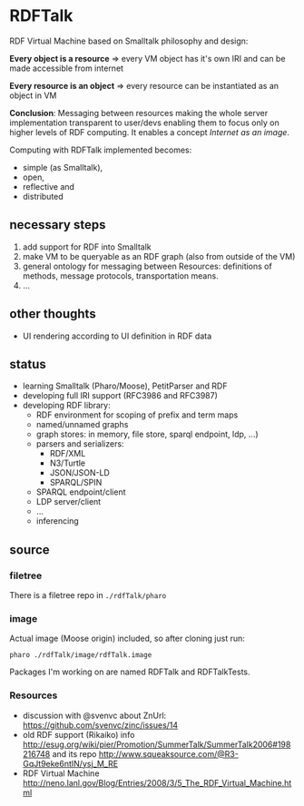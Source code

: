 # RDFTalk

  RDF Virtual Machine based on Smalltalk philosophy and design:

  **Every object is a resource** => every VM object has it's own IRI and can be made accessible from internet
  
  **Every resource is an object** => every resource can be instantiated as an object in VM

  **Conclusion**: Messaging between resources making the whole server implementation transparent to user/devs enabling them to focus only on higher levels of RDF computing. It enables a concept *Internet as an image*.

  Computing with RDFTalk implemented becomes:
  * simple (as Smalltalk), 
  * open,
  * reflective and
  * distributed

## necessary steps

  1. add support for RDF into Smalltalk
  2. make VM to be queryable as an RDF graph (also from outside of the VM)
  3. general ontology for messaging between Resources: definitions of methods, message protocols, transportation means.
  4. ...

## other thoughts

  * UI rendering according to UI definition in RDF data

## status

  * learning Smalltalk (Pharo/Moose), PetitParser and RDF
  * developing full IRI support (RFC3986 and RFC3987)
  * developing RDF library:
    * RDF environment for scoping of prefix and term maps
    * named/unnamed graphs
    * graph stores: in memory, file store, sparql endpoint, ldp, ...)
    * parsers and serializers:
      * RDF/XML
      * N3/Turtle
      * JSON/JSON-LD
      * SPARQL/SPIN
    * SPARQL endpoint/client
    * LDP server/client
    * ...
    * inferencing

## source

### filetree

There is a filetree repo in `./rdfTalk/pharo`

### image

Actual image (Moose origin) included, so after cloning just run:
```
pharo ./rdfTalk/image/rdfTalk.image
```
Packages I'm working on are named RDFTalk and RDFTalkTests.

### Resources

  * discussion with @svenvc about ZnUrl: https://github.com/svenvc/zinc/issues/14
  * old RDF support (Rikaiko) info http://esug.org/wiki/pier/Promotion/SummerTalk/SummerTalk2006#198216748 and its repo http://www.squeaksource.com/@R3-GqJt9eke6ntIN/ysj_M_RE
  * RDF Virtual Machine http://neno.lanl.gov/Blog/Entries/2008/3/5_The_RDF_Virtual_Machine.html
